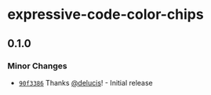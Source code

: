 # expressive-code-color-chips

## 0.1.0

### Minor Changes

- [`90f3386`](https://github.com/delucis/expressive-code-color-chips/commit/90f3386ac1077ed415533d527acc52c68597b785) Thanks [@delucis](https://github.com/delucis)! - Initial release
